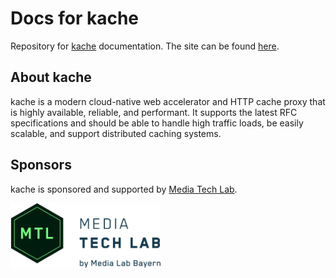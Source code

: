 # Docs for kache

Repository for [kache](https://github.com/kacheio/kache) documentation. The site can be found [here](https://kacheio.github.io/docs/).

## About kache

kache is a modern cloud-native web accelerator and HTTP cache proxy that is highly available, reliable, and performant. It supports the latest RFC specifications and should be able to handle high traffic loads, be easily scalable, and support distributed caching systems. 

## Sponsors
 
kache is sponsored and supported by [Media Tech Lab](https://github.com/media-tech-lab).

<a href="https://www.media-lab.de/en/programs/media-tech-lab">
    <img src="https://raw.githubusercontent.com/media-tech-lab/.github/main/assets/mtl-powered-by.png" width="240" title="Media Tech Lab powered by logo">
</a>
